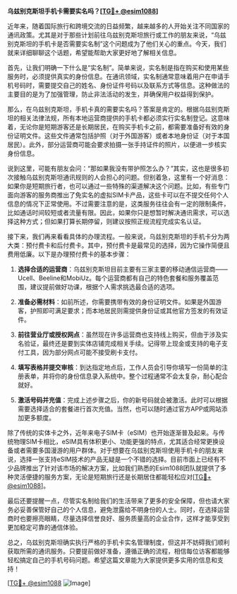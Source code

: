 **乌兹别克斯坦手机卡需要实名吗？[[TG💪+ @esim1088](https://t.me/s/esim1088)]**

近年来，随着国际旅行和跨境交流的日益频繁，越来越多的人开始关注不同国家的通讯政策。尤其是对于那些计划前往乌兹别克斯坦旅行或工作的朋友来说，“乌兹别克斯坦的手机卡是否需要实名制”这个问题成为了他们关心的重点。今天，我们就来详细聊聊这个话题，希望能帮助大家更好地了解相关信息。

首先，让我们明确一下什么是“实名制”。简单来说，实名制是指在购买和使用某些服务时，必须提供真实的身份信息。在通讯领域，实名制通常意味着用户在申请手机号码时，需要提交自己的姓名、身份证件号码以及联系方式等信息。这种做法的主要目的是为了加强管理，防止非法活动的发生，并确保用户权益得到保护。

那么，在乌兹别克斯坦，手机卡真的需要实名吗？答案是肯定的。根据乌兹别克斯坦的相关法律法规，所有本地运营商提供的手机卡都必须实行实名制登记。这意味着，无论你是短期游客还是长期居民，在购买手机卡之前，都需要准备好有效的身份证明文件。这些文件通常包括护照（对于外国游客）或者本地身份证（对于本国居民）。此外，部分运营商可能会要求拍摄一张手持证件的照片，以便进一步核实身份信息。

说到这里，可能有朋友会问：“那如果我没有带护照怎么办？”其实，这也是很多初次接触乌兹别克斯坦通讯规则的人会担心的问题。但别着急，这里有一个好消息：如果你是短期旅行者，也可以通过一些特殊的渠道解决这个问题。比如，有些专门面向游客的服务商推出了免实名的虚拟SIM卡产品，这些卡可以在不提交任何个人信息的情况下正常使用。不过需要注意的是，这类服务往往会有一定的限制条件，比如通话时间较短或者流量有限。因此，如果你只是想暂时解决通讯需求，可以选择这种方式；但如果打算长期停留，则建议按照正规流程完成实名认证。

接下来，我们再来看看具体的办理流程。一般来说，乌兹别克斯坦的手机卡分为两大类：预付费卡和后付费卡。其中，预付费卡是最常见的选择，因为它操作简便且费用低廉。以下是办理预付费卡的基本步骤：

1. **选择合适的运营商**：乌兹别克斯坦目前主要有三家主要的移动通信运营商——Ucell、Beeline和MobiUz。每个运营商都有自己的特色套餐和服务覆盖范围，建议提前做好功课，根据个人需求挑选最合适的选项。
   
2. **准备必需材料**：如前所述，你需要携带有效的身份证明文件。如果是外国游客，护照即可满足要求；而本地居民则需提供身份证或其他官方签发的有效证件。

3. **前往营业厅或授权网点**：虽然现在许多运营商也支持线上购买，但由于涉及实名验证，最终还是要到实体店铺完成相关手续。记得带上现金或支持的电子支付工具，因为部分网点可能不接受刷卡支付。

4. **填写表格并提交审核**：到达指定地点后，工作人员会引导你填写一份简单的注册表单，并将你的身份信息录入系统中。整个过程通常不会太复杂，耐心配合就好。

5. **激活号码并充值**：完成上述步骤之后，你的新号码就会被激活。此时可以根据需要选择适合的套餐进行首次充值。当然，也可以随时通过官方APP或网站添加更多额度。

除了传统的实体卡之外，近年来电子SIM卡（eSIM）也开始逐渐普及起来。与传统物理SIM卡相比，eSIM具有体积更小、功能更强的特点，尤其适合经常更换设备或者需要多国漫游的用户群体。对于想要在乌兹别克斯坦使用手机卡的朋友来说，选择一张支持eSIM技术的产品无疑是一个不错的选择。目前市面上已经有不少品牌推出了针对该市场的解决方案，比如我们熟悉的Esim1088团队就提供了多种灵活便捷的服务方案，无论是短期旅行还是长期居住都能轻松应对[[TG💪+ @esim1088](https://t.me/s/esim1088)]。

最后还要提醒一点，尽管实名制给我们的生活带来了更多的安全保障，但也请大家务必妥善保管好自己的个人信息，避免泄露给不明身份的人士。同时，在选择运营商时也要擦亮眼睛，尽量选择信誉良好、服务质量高的企业合作，这样才能享受到更加稳定可靠的通信体验。

总之，乌兹别克斯坦确实执行严格的手机卡实名管理制度，但这并不妨碍我们顺利获取所需的通讯服务。只要提前做好准备，遵循正确的流程，相信每位访客都能够轻松搞定自己的手机号码问题。希望这篇文章能为大家提供更多实用的信息和支持！

[[TG💪+ @esim1088](https://t.me/s/esim1088) ![Image](https://i.postimg.cc/4NQfJmqS/Snipaste-2025-05-13-00-14-12.png)]